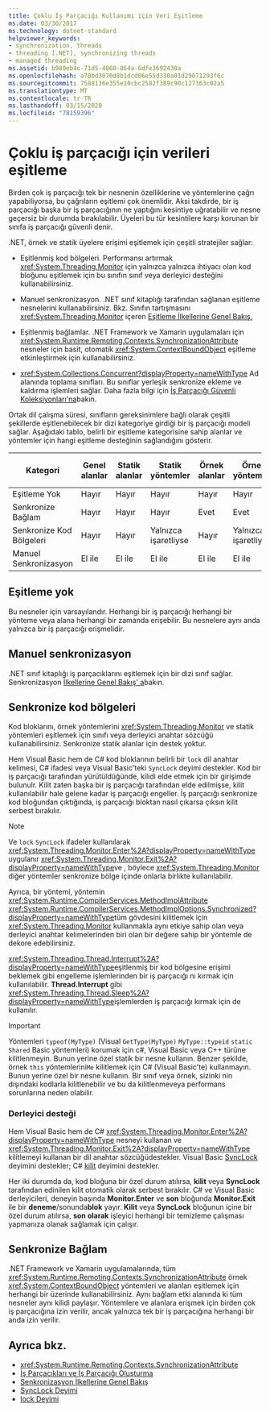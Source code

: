 ```yaml
---
title: Çoklu İş Parçacığı Kullanımı için Veri Eşitleme
ms.date: 03/30/2017
ms.technology: dotnet-standard
helpviewer_keywords:
- synchronization, threads
- threading [.NET], synchronizing threads
- managed threading
ms.assetid: b980eb4c-71d5-4860-864a-6dfe3692430a
ms.openlocfilehash: a70bd3070d8b1dcd06e55d330a01d29071293f6c
ms.sourcegitcommit: 7588136e355e10cbc2582f389c90c127363c02a5
ms.translationtype: MT
ms.contentlocale: tr-TR
ms.lasthandoff: 03/15/2020
ms.locfileid: "78159396"
---
```

# <a name="synchronizing-data-for-multithreading"></a>Çoklu iş parçacığı için verileri eşitleme

Birden çok iş parçacığı tek bir nesnenin özelliklerine ve yöntemlerine çağrı yapabiliyorsa, bu çağrıların eşitlemi çok önemlidir. Aksi takdirde, bir iş parçacığı başka bir iş parçacığının ne yaptığını kesintiye uğratabilir ve nesne geçersiz bir durumda bırakılabilir. Üyeleri bu tür kesintilere karşı korunan bir sınıfa iş parçacığı güvenli denir.  
  
.NET, örnek ve statik üyelere erişimi eşitlemek için çeşitli stratejiler sağlar:  
  
- Eşitlenmiş kod bölgeleri. Performansı artırmak <xref:System.Threading.Monitor> için yalnızca yalnızca ihtiyacı olan kod bloğunu eşitlemek için bu sınıfın sınıf veya derleyici desteğini kullanabilirsiniz.  
  
- Manuel senkronizasyon. .NET sınıf kitaplığı tarafından sağlanan eşitleme nesnelerini kullanabilirsiniz. Bkz. Sınıfın tartışmasını <xref:System.Threading.Monitor> içeren [Eşitleme İlkellerine Genel Bakış.](../../../docs/standard/threading/overview-of-synchronization-primitives.md)  
  
- Eşitlenmiş bağlamlar. .NET Framework ve Xamarin uygulamaları için <xref:System.Runtime.Remoting.Contexts.SynchronizationAttribute> nesneler için basit, otomatik <xref:System.ContextBoundObject> eşitleme etkinleştirmek için kullanabilirsiniz.  
  
- <xref:System.Collections.Concurrent?displayProperty=nameWithType> Ad alanında toplama sınıfları. Bu sınıflar yerleşik senkronize ekleme ve kaldırma işlemleri sağlar. Daha fazla bilgi için [İş Parçacığı Güvenli Koleksiyonları'na](../../../docs/standard/collections/thread-safe/index.md)bakın.  
  
 Ortak dil çalışma süresi, sınıfların gereksinimlere bağlı olarak çeşitli şekillerde eşitlenebilecek bir dizi kategoriye girdiği bir iş parçacığı modeli sağlar. Aşağıdaki tablo, belirli bir eşitleme kategorisine sahip alanlar ve yöntemler için hangi eşitleme desteğinin sağlandığını gösterir.  
  
|Kategori|Genel alanlar|Statik alanlar|Statik yöntemler|Örnek alanlar|Örnek yöntemleri|Belirli kod blokları|  
|--------------|-------------------|-------------------|--------------------|---------------------|----------------------|--------------------------|  
|Eşitleme Yok|Hayır|Hayır|Hayır|Hayır|Hayır|Hayır|  
|Senkronize Bağlam|Hayır|Hayır|Hayır|Evet|Evet|Hayır|  
|Senkronize Kod Bölgeleri|Hayır|Hayır|Yalnızca işaretliyse|Hayır|Yalnızca işaretliyse|Yalnızca işaretliyse|  
|Manuel Senkronizasyon|El ile|El ile|El ile|El ile|El ile|El ile|  
  
## <a name="no-synchronization"></a>Eşitleme yok  
 Bu nesneler için varsayılandır. Herhangi bir iş parçacığı herhangi bir yönteme veya alana herhangi bir zamanda erişebilir. Bu nesnelere aynı anda yalnızca bir iş parçacığı erişmelidir.  
  
## <a name="manual-synchronization"></a>Manuel senkronizasyon  
 .NET sınıf kitaplığı iş parçacıklarını eşitlemek için bir dizi sınıf sağlar. Senkronizasyon [İlkellerine Genel Bakış' a](../../../docs/standard/threading/overview-of-synchronization-primitives.md)bakın.  
  
## <a name="synchronized-code-regions"></a>Senkronize kod bölgeleri  
 Kod bloklarını, örnek yöntemlerini <xref:System.Threading.Monitor> ve statik yöntemleri eşitlemek için sınıfı veya derleyici anahtar sözcüğü kullanabilirsiniz. Senkronize statik alanlar için destek yoktur.  
  
 Hem Visual Basic hem de C# kod bloklarının belirli bir `lock` dil anahtar kelimesi, C# ifadesi veya Visual Basic'teki `SyncLock` deyimi destekler. Kod bir iş parçacığı tarafından yürütüldüğünde, kilidi elde etmek için bir girişimde bulunulr. Kilit zaten başka bir iş parçacığı tarafından elde edilmişse, kilit kullanılabilir hale gelene kadar iş parçacığı engeller. İş parçacığı senkronize kod bloğundan çıktığında, iş parçacığı bloktan nasıl çıkarsa çıksın kilit serbest bırakılır.  
  
> [!NOTE]
> Ve `lock` `SyncLock` ifadeler kullanılarak <xref:System.Threading.Monitor.Enter%2A?displayProperty=nameWithType> uygulanır <xref:System.Threading.Monitor.Exit%2A?displayProperty=nameWithType>ve , böylece <xref:System.Threading.Monitor> diğer yöntemler senkronize bölge içinde onlarla birlikte kullanılabilir.  
  
 Ayrıca, bir yöntemi, yöntemin <xref:System.Runtime.CompilerServices.MethodImplAttribute> <xref:System.Runtime.CompilerServices.MethodImplOptions.Synchronized?displayProperty=nameWithType>tüm gövdesini kilitlemek için <xref:System.Threading.Monitor> kullanmakla aynı etkiye sahip olan veya derleyici anahtar kelimelerinden biri olan bir değere sahip bir yöntemle de dekore edebilirsiniz.  
  
 <xref:System.Threading.Thread.Interrupt%2A?displayProperty=nameWithType>eşitlenmiş bir kod bölgesine erişimi beklemek gibi engelleme işlemlerinden bir iş parçacığı nı kırmak için kullanılabilir. **Thread.Interrupt** gibi <xref:System.Threading.Thread.Sleep%2A?displayProperty=nameWithType>işlemlerden iş parçacığı kırmak için de kullanılır.  
  
> [!IMPORTANT]
> Yöntemleri `typeof(MyType)` (Visual `GetType(MyType)` `MyType::typeid` `static` `Shared` Basic yöntemleri) korumak için c#, Visual Basic veya C++ türüne kilitlenmeyin. Bunun yerine özel statik bir nesne kullanın. Benzer şekilde, örnek `this` yöntemlerini`Me` kilitlemek için C# (Visual Basic'te) kullanmayın. Bunun yerine özel bir nesne kullanın. Bir sınıf veya örnek, sizinki nin dışındaki kodlarla kilitlenebilir ve bu da kilitlenmeveya performans sorunlarına neden olabilir.  
  
### <a name="compiler-support"></a>Derleyici desteği  
 Hem Visual Basic hem de C# <xref:System.Threading.Monitor.Enter%2A?displayProperty=nameWithType> nesneyi kullanan ve <xref:System.Threading.Monitor.Exit%2A?displayProperty=nameWithType> kilitlemeyi kullanan bir dil anahtar sözcüğüdestekler. Visual Basic [SyncLock](../../visual-basic/language-reference/statements/synclock-statement.md) deyimini destekler; C# [kilit](../../csharp/language-reference/keywords/lock-statement.md) deyimini destekler.  
  
 Her iki durumda da, kod bloğuna bir özel durum atılırsa, **kilit** veya **SyncLock** tarafından edinilen kilit otomatik olarak serbest bırakılır. C# ve Visual Basic derleyicileri, deneyin başında **Monitor.Enter** ve **son** bloğunda **Monitor.Exit** ile bir **deneme**/sonunda**blok** yayır. **Kilit** veya **SyncLock** bloğunun içine bir özel durum atılırsa, **son olarak** işleyici herhangi bir temizleme çalışması yapmanıza olanak sağlamak için çalışır.  
  
## <a name="synchronized-context"></a>Senkronize Bağlam  

.NET Framework ve Xamarin uygulamalarında, tüm <xref:System.Runtime.Remoting.Contexts.SynchronizationAttribute> örnek <xref:System.ContextBoundObject> yöntemleri ve alanları eşitlemek için herhangi bir üzerinde kullanabilirsiniz. Aynı bağlam etki alanında ki tüm nesneler aynı kilidi paylaşır. Yöntemlere ve alanlara erişmek için birden çok iş parçacığına izin verilir, ancak yalnızca tek bir iş parçacığına herhangi bir anda izin verilir.  
  
## <a name="see-also"></a>Ayrıca bkz.

- <xref:System.Runtime.Remoting.Contexts.SynchronizationAttribute>
- [İş Parçacıkları ve İş Parçacığı Oluşturma](../../../docs/standard/threading/threads-and-threading.md)
- [Senkronizasyon İlkellerine Genel Bakış](../../../docs/standard/threading/overview-of-synchronization-primitives.md)
- [SyncLock Deyimi](../../visual-basic/language-reference/statements/synclock-statement.md)
- [lock Deyimi](../../csharp/language-reference/keywords/lock-statement.md)
